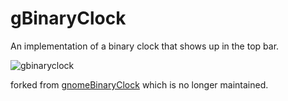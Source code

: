 # gBinaryClock
An implementation of a binary clock that shows up in the top bar.

![gbinaryclock](https://github.com/Isopolito/gBinaryClock/assets/13524742/238a8224-06ca-43d6-8218-6100f80d88dc)


forked from [gnomeBinaryClock](https://github.com/vancha/gnomeShellBinaryClock) which is no longer maintained.
